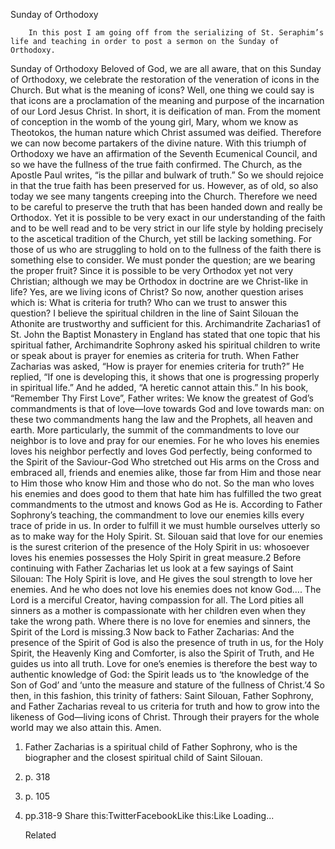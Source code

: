Sunday of Orthodoxy

		In this post I am going off from the serializing of St. Seraphim’s life and teaching in order to post a sermon on the Sunday of Orthodoxy.
Sunday of Orthodoxy
Beloved of God, we are all aware, that on this Sunday of Orthodoxy, we celebrate the restoration of the veneration of icons in the Church. But what is the meaning of icons? Well, one thing we could say is that icons are a proclamation of the meaning and purpose of the incarnation of our Lord Jesus Christ. In short, it is deification of man. From the moment of conception in the womb of the young girl, Mary, whom we know as Theotokos, the human nature which Christ assumed was deified. Therefore we can now become partakers of the divine nature.
With this triumph of Orthodoxy we have an affirmation of the Seventh Ecumenical Council, and so we have the fullness of the true faith confirmed. The Church, as the Apostle Paul writes, “is the pillar and bulwark of truth.” So we should rejoice in that the true faith has been preserved for us. However, as of old, so also today we see many tangents creeping into the Church. Therefore we need to be careful to preserve the truth that has been handed down and really be Orthodox.
Yet it is possible to be very exact in our understanding of the faith and to be well read and to be very strict in our life style by holding precisely to the ascetical tradition of the Church, yet still be lacking something. For those of us who are struggling to hold on to the fullness of the faith there is something else to consider. We must ponder the question; are we bearing the proper fruit? Since it is possible to be very Orthodox yet not very Christian; although we may be Orthodox in doctrine are we Christ-like in life? Yes, are we living icons of Christ?
So now, another question arises which is: What is criteria for truth? Who can we trust to answer this question? I believe the spiritual children in the line of Saint Silouan the Athonite are trustworthy and sufficient for this. Archimandrite Zacharias1 of St. John the Baptist Monastery in England has stated that one topic that his spiritual father, Archimandrite Sophrony asked his spiritual children to write or speak about is prayer for enemies as criteria for truth. When Father Zacharias was asked, “How is prayer for enemies criteria for truth?” He replied, “If one is developing this, it shows that one is progressing properly in spiritual life.” And he added, “A heretic cannot attain this.” In his book, “Remember Thy First Love”, Father writes:
We know the greatest of God’s commandments is that of love—love towards God and love towards man: on these two commandments hang the law and the Prophets, all heaven and earth. More particularly, the summit of the commandments to love our neighbor is to love and pray for our enemies. For he who loves his enemies loves his neighbor perfectly and loves God perfectly, being conformed to the Spirit of the Saviour-God Who stretched out His arms on the Cross and embraced all, friends and enemies alike, those far from Him and those near to Him those who know Him and those who do not. So the man who loves his enemies and does good to them that hate him has fulfilled the two great commandments to the utmost and knows God as He is.
According to Father Sophrony’s teaching, the commandment to love our enemies kills every trace of pride in us. In order to fulfill it we must humble ourselves utterly so as to make way for the Holy Spirit. St. Silouan said that love for our enemies is the surest criterion of the presence of the Holy Spirit in us: whosoever loves his enemies possesses the Holy Spirit in great measure.2
Before continuing with Father Zacharias let us look at a few sayings of Saint Silouan:
The Holy Spirit is love, and He gives the soul strength to love her enemies. And he who does not love his enemies does not know God….
The Lord is a merciful Creator, having compassion for all. The Lord pities all sinners as a mother is compassionate with her children even when they take the wrong path. Where there is no love for enemies and sinners, the Spirit of the Lord is missing.3
Now back to Father Zacharias:
And the presence of the Spirit of God is also the presence of truth in us, for the Holy Spirit, the Heavenly King and Comforter, is also the Spirit of Truth, and He guides us into all truth. Love for one’s enemies is therefore the best way to authentic knowledge of God: the Spirit leads us to ‘the knowledge of the Son of God’ and ‘unto the measure and stature of the fullness of Christ.’4
So then, in this fashion, this trinity of fathers: Saint Silouan, Father Sophrony, and Father Zacharias reveal to us criteria for truth and how to grow into the likeness of God—living icons of Christ. Through their prayers for the whole world may we also attain this. Amen.
1. Father Zacharias is a spiritual child of Father Sophrony, who is the biographer and the closest spiritual child of Saint Silouan.
2. p. 318
3. p. 105
4. pp.318-9
Share this:TwitterFacebookLike this:Like Loading...

	Related
			